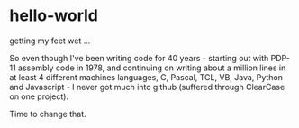# hello-world
getting my feet wet ...

So even though I've been writing code for 40 years -
starting out with PDP-11 assembly code in 1978, and
continuing on writing about a million lines in at least
4 different machines languages, C, Pascal, TCL, VB, Java,
Python and Javascript -
I never got much into github (suffered through ClearCase
on one project).

Time to change that.


